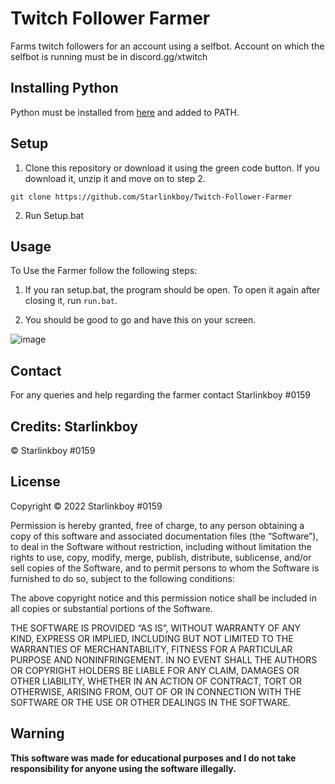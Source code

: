 # Twitch Follower Farmer
 Farms twitch followers for an account using a selfbot. Account on which the selfbot is running must be in discord.gg/xtwitch
 
 ## Installing Python
 Python must be installed from [here](https://python.org) and added to PATH.
 
 ## Setup
 1. Clone this repository or download it using the green code button. If you download it, unzip it and move on to step 2.
 ```
 git clone https://github.com/Starlinkboy/Twitch-Follower-Farmer
 ```
 2. Run Setup.bat
 
 ## Usage
 To Use the Farmer follow the following steps: 
 1. If you ran setup.bat, the program should be open. To open it again after closing it, run ```run.bat```.
 
 2. You should be good to go and have this on your screen.
 

![image](https://user-images.githubusercontent.com/89333014/179960826-d180a78f-d77f-496e-bf98-66be03f82881.png)

 
 ## Contact
For any queries and help regarding the farmer contact Starlinkboy #0159

## Credits: Starlinkboy
© Starlinkboy #0159

## License
Copyright © 2022 Starlinkboy #0159

Permission is hereby granted, free of charge, to any person obtaining a copy of this software and associated documentation files (the “Software”), to deal in the Software without restriction, including without limitation the rights to use, copy, modify, merge, publish, distribute, sublicense, and/or sell copies of the Software, and to permit persons to whom the Software is furnished to do so, subject to the following conditions:

The above copyright notice and this permission notice shall be included in all copies or substantial portions of the Software.

THE SOFTWARE IS PROVIDED “AS IS”, WITHOUT WARRANTY OF ANY KIND, EXPRESS OR IMPLIED, INCLUDING BUT NOT LIMITED TO THE WARRANTIES OF MERCHANTABILITY, FITNESS FOR A PARTICULAR PURPOSE AND NONINFRINGEMENT. IN NO EVENT SHALL THE AUTHORS OR COPYRIGHT HOLDERS BE LIABLE FOR ANY CLAIM, DAMAGES OR OTHER LIABILITY, WHETHER IN AN ACTION OF CONTRACT, TORT OR OTHERWISE, ARISING FROM, OUT OF OR IN CONNECTION WITH THE SOFTWARE OR THE USE OR OTHER DEALINGS IN THE SOFTWARE.

## Warning
**This software was made for educational purposes and I do not take responsibility for anyone using the software illegally.**

